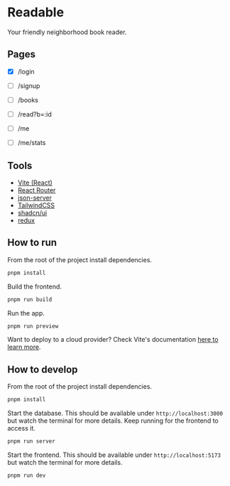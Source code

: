 # Readable
Your friendly neighborhood book reader.


## Pages
- [x] /login
- [ ] /signup
- [ ] /books
- [ ] /read?b=:id
- [ ] /me
- [ ] /me/stats


## Tools
- [Vite (React)](https://vite.dev/)
- [React Router](https://reactrouter.com/home)
- [json-server](https://www.npmjs.com/package/json-server)
- [TailwindCSS](https://tailwindcss.com/)
- [shadcn/ui](https://ui.shadcn.com/)
- [redux](https://react-redux.js.org/)


## How to run
From the root of the project install dependencies.
```sh
pnpm install
```

Build the frontend.
```sh
pnpm run build
```

Run the app.
```sh
pnpm run preview
```

Want to deploy to a cloud provider? Check Vite's documentation [here to learn more](https://vite.dev/guide/static-deploy.html).


## How to develop
From the root of the project install dependencies.
```sh
pnpm install
```

Start the database. This should be available under `http://localhost:3000` but watch the terminal for more details. Keep running for the frontend to access it.
```sh
pnpm run server
```

Start the frontend. This should be available under `http://localhost:5173` but watch the terminal for more details.
```sh
pnpm run dev
```

